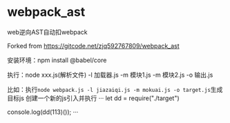# webpack_ast
web逆向AST自动扣webpack

Forked from <https://gitcode.net/zjq592767809/webpack_ast>

安装环境：npm install @babel/core


执行：node xxx.js(解析文件) -l 加载器.js -m 模块1.js -m 模块2.js -o 输出.js


比如：执行`node webpack.js -l jiazaiqi.js -m mokuai.js -o target.js`生成目标js
创建一个新的js引入并执行
···
let dd = require("./target")

console.log(dd(113)());
···
